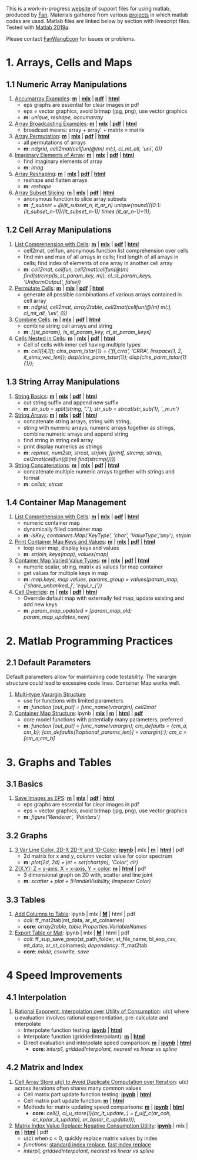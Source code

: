 This is a work-in-progress [website](https://fanwangecon.github.io/M4Econ/) of support files for using matlab, produced by [Fan](https://fanwangecon.github.io/). Materials gathered from various [projects](https://fanwangecon.github.io/research) in which matlab codes are used. Matlab files are linked below by section with livescript files. Tested with [Matlab 2019a](https://www.mathworks.com/company/newsroom/mathworks-announces-release-2019a-of-matlab-and-simulink.html).

Please contact [FanWangEcon](https://fanwangecon.github.io/) for issues or problems.
<!-- 1. [Linspace + Logspace Asset Grid](asset/grid/ff_grid_loglin.html): [**mlx**](https://github.com/FanWangEcon/R4Econ/blob/master/asset/grid/ff_grid_loglin.mlx) \| [**M**](https://github.com/FanWangEcon/R4Econ/blob/master/asset/grid/ff_grid_loglin.m) \|  [**html**](asset/grid/ff_grid_loglin.html) \| [**pdf**](asset/grid/ff_grid_loglin.pdf) -->

# 1. Arrays, Cells and Maps

## 1.1 Numeric Array Manipulations

1. [Accumarray Examples](https://fanwangecon.github.io/M4Econ/support/array/fs_accumarray.html): [**m**](https://github.com/FanWangEcon/M4Econ/blob/master/support/array/fs_accumarray_m.m) \| [**mlx**](https://github.com/FanWangEcon/M4Econ/blob/master/support/array/fs_accumarray.mlx) \| [**pdf**](https://github.com/FanWangEcon/M4Econ/blob/master/support/array/fs_accumarray.pdf) \| [**html**](https://fanwangecon.github.io/M4Econ/support/array/fs_accumarray.html)
    - eps graphs are essential for clear images in pdf
    - eps = vector graphics, avoid bitmap (jpg, png), use vector graphics
    - **m**: *unique, reshape, accumarray*
2. [Array Broadcasting Examples](https://fanwangecon.github.io/M4Econ/support/array/fs_broadcast_expand.html): [**m**](https://github.com/FanWangEcon/M4Econ/blob/master/support/array/fs_broadcast_expand_m.m) \| [**mlx**](https://github.com/FanWangEcon/M4Econ/blob/master/support/array/fs_broadcast_expand.mlx) \| [**pdf**](https://github.com/FanWangEcon/M4Econ/blob/master/support/array/fs_broadcast_expand.pdf) \| [**html**](https://fanwangecon.github.io/M4Econ/support/array/fs_broadcast_expand.html)
    - broadcast means: array + array' + matrix = matrix
3. [Array Permutation](https://fanwangecon.github.io/M4Econ/support/array/fs_combi_permu.html): [**m**](https://github.com/FanWangEcon/M4Econ/blob/master/support/array/fs_combi_permu_m.m) \| [**mlx**](https://github.com/FanWangEcon/M4Econ/blob/master/support/array/fs_combi_permu.mlx) \| [**pdf**](https://github.com/FanWangEcon/M4Econ/blob/master/support/array/fs_combi_permu.pdf) \| [**html**](https://fanwangecon.github.io/M4Econ/support/array/fs_combi_permu.html)
    - all permutations of arrays
    - **m**: *ndgrid, cell2mat(cellfun(@(m) m(:), cl_mt_all, 'uni', 0))*
4. [Imaginary Elements of Array](https://fanwangecon.github.io/M4Econ/support/array/fs_img.html): [**m**](https://github.com/FanWangEcon/M4Econ/blob/master/support/array/fs_img_m.m) \| [**mlx**](https://github.com/FanWangEcon/M4Econ/blob/master/support/array/fs_img.mlx) \| [**pdf**](https://github.com/FanWangEcon/M4Econ/blob/master/support/array/fs_img.pdf) \| [**html**](https://fanwangecon.github.io/M4Econ/support/array/fs_img.html)
    - find imaginary elements of array
    - **m**: *imag*
5. [Array Reshaping](https://fanwangecon.github.io/M4Econ/support/array/fs_reshape.html): [**m**](https://github.com/FanWangEcon/M4Econ/blob/master/support/array/fs_reshape_m.m) \| [**mlx**](https://github.com/FanWangEcon/M4Econ/blob/master/support/array/fs_reshape.mlx) \| [**pdf**](https://github.com/FanWangEcon/M4Econ/blob/master/support/array/fs_reshape.pdf) \| [**html**](https://fanwangecon.github.io/M4Econ/support/array/fs_reshape.html)
    - reshape and flatten arrays
    - **m**: *reshape*
6. [Array Subset Slicing](https://fanwangecon.github.io/M4Econ/support/array/fs_slicing.html): [**m**](https://github.com/FanWangEcon/M4Econ/blob/master/support/array/fs_slicing_m.m) \| [**mlx**](https://github.com/FanWangEcon/M4Econ/blob/master/support/array/fs_slicing.mlx) \| [**pdf**](https://github.com/FanWangEcon/M4Econ/blob/master/support/array/fs_slicing.pdf) \| [**html**](https://fanwangecon.github.io/M4Econ/support/array/fs_slicing.html)
    - anonymous function to slice array subsets
    - **m**: *f_subset = @(it_subset_n, it_ar_n) unique(round(((0:1:(it_subset_n-1))/(it_subset_n-1)) times (it_ar_n-1)+1));*

## 1.2 Cell Array Manipulations

1. [List Comprehension with Cells](https://fanwangecon.github.io/M4Econ/support/cells/fs_cellfuns.html): [**m**](https://github.com/FanWangEcon/M4Econ/blob/master/support/cells/fs_cellfuns_m.m) \| [**mlx**](https://github.com/FanWangEcon/M4Econ/blob/master/support/cells/fs_cellfuns.mlx) \| [**pdf**](https://github.com/FanWangEcon/M4Econ/blob/master/support/cells/fs_cellfuns.pdf) \| [**html**](https://fanwangecon.github.io/M4Econ/support/cells/fs_cellfuns.html)
    - cell2mat, cellfun, anonymous function list comprehension over cells
    - find min and max of all arrays in cells; find length of all arrays in cells; find index of elements of one array in another cell array
    - **m**: *cell2mat, cellfun, cell2mat(cellfun(@(m) find(strcmp(ls_st_param_key, m)), cl_st_param_keys, 'UniformOutput', false))*
2. [Permutate Cells](https://fanwangecon.github.io/M4Econ/support/cells/fs_cellscombinations.html): [**m**](https://github.com/FanWangEcon/M4Econ/blob/master/support/cells/fs_cellscombinations_m.m) \| [**mlx**](https://github.com/FanWangEcon/M4Econ/blob/master/support/cells/fs_cellscombinations.mlx) \| [**pdf**](https://github.com/FanWangEcon/M4Econ/blob/master/support/cells/fs_cellscombinations.pdf) \| [**html**](https://fanwangecon.github.io/M4Econ/support/cells/fs_cellscombinations.html)
    - generate all possible combinations of various arrays contained in cell array
    - **m**: *ndgrid, cell2mat, array2table, cell2mat(cellfun(@(m) m(:), cl_mt_all, 'uni', 0))*
3. [Combine Cells](https://fanwangecon.github.io/M4Econ/support/cells/fs_cellscombine.html): [**m**](https://github.com/FanWangEcon/M4Econ/blob/master/support/cells/fs_cellscombine_m.m) \| [**mlx**](https://github.com/FanWangEcon/M4Econ/blob/master/support/cells/fs_cellscombine.mlx) \| [**pdf**](https://github.com/FanWangEcon/M4Econ/blob/master/support/cells/fs_cellscombine.pdf) \| [**html**](https://fanwangecon.github.io/M4Econ/support/cells/fs_cellscombine.html)
    - combine string cell arrays and string
    - **m**: *[{st_param}, ls_st_param_key, cl_st_param_keys]*
4. [Cells Nested in Cells](https://fanwangecon.github.io/M4Econ/support/cells/fs_cellsnested.html): [**m**](https://github.com/FanWangEcon/M4Econ/blob/master/support/cells/fs_cellsnested_m.m) \| [**mlx**](https://github.com/FanWangEcon/M4Econ/blob/master/support/cells/fs_cellsnested.mlx) \| [**pdf**](https://github.com/FanWangEcon/M4Econ/blob/master/support/cells/fs_cellsnested.pdf) \| [**html**](https://fanwangecon.github.io/M4Econ/support/cells/fs_cellsnested.html)
    - Cell of cells with inner cell having multiple types
    - **m**: *cell([4,1]); clns_parm_tstar{1} = {'fl_crra', 'CRRA', linspace(1, 2, it_simu_vec_len)}; disp(clns_parm_tstar(1)); disp(clns_parm_tstar{1}{1});*

## 1.3 String Array Manipulations

1. [String Basics](https://fanwangecon.github.io/M4Econ/support/string/fs_string.html): [**m**](https://github.com/FanWangEcon/M4Econ/blob/master/support/string/fs_string_m.m) \| [**mlx**](https://github.com/FanWangEcon/M4Econ/blob/master/support/string/fs_string.mlx) \| [**pdf**](https://github.com/FanWangEcon/M4Econ/blob/master/support/string/fs_string.pdf) \| [**html**](https://fanwangecon.github.io/M4Econ/support/string/fs_string.html)
    - cut string suffix and append new suffix
    - **m**: *str_sub = split(string, "."); str_sub = strcat(str_sub{1}, '_m.m')*
2. [String Arrays](https://fanwangecon.github.io/M4Econ/support/string/fs_string_array.html): [**m**](https://github.com/FanWangEcon/M4Econ/blob/master/support/string/fs_string_array_m.m) \| [**mlx**](https://github.com/FanWangEcon/M4Econ/blob/master/support/string/fs_string_array.mlx) \| [**pdf**](https://github.com/FanWangEcon/M4Econ/blob/master/support/string/fs_string_array.pdf) \| [**html**](https://fanwangecon.github.io/M4Econ/support/string/fs_string_array.html)
    - concatenate string arrays, string with string,
    - string with numeric arrays, numeric arrays together as strings, combine numeric arrays and append string
    - find string in string cell array
    - print display numerics as strings
    - **m**: *repmat, num2str, strcat, strjoin, fprintf, strcmp, strrep, cel2mat(cellfun(@(m) find(strcmp())))*
3. [String Concatenations](https://fanwangecon.github.io/M4Econ/support/string/fs_string_strcat.html): [**m**](https://github.com/FanWangEcon/M4Econ/blob/master/support/string/fs_string_strcat_m.m) \| [**mlx**](https://github.com/FanWangEcon/M4Econ/blob/master/support/string/fs_string_strcat.mlx) \| [**pdf**](https://github.com/FanWangEcon/M4Econ/blob/master/support/string/fs_string_strcat.pdf) \| [**html**](https://fanwangecon.github.io/M4Econ/support/string/fs_string_strcat.html)
    - concatenate multiple numeric arrays together with strings and format
    - **m**: *cellstr, strcat*

## 1.4 Container Map Management

1. [List Comprehension with Cells](https://fanwangecon.github.io/M4Econ/support/container/fs_container.html): [**m**](https://github.com/FanWangEcon/M4Econ/blob/master/support/container/fs_container_m.m) \| [**mlx**](https://github.com/FanWangEcon/M4Econ/blob/master/support/container/fs_container.mlx) \| [**pdf**](https://github.com/FanWangEcon/M4Econ/blob/master/support/container/fs_container.pdf) \| [**html**](https://fanwangecon.github.io/M4Econ/support/container/fs_container.html)
    - numeric container map
    - dynamically filled container map
    - **m**: *isKey, containers.Map('KeyType', 'char', 'ValueType','any'), strjoin*
2. [Print Container Map Keys and Values](https://fanwangecon.github.io/M4Econ/support/container/fs_containermap.html): [**m**](https://github.com/FanWangEcon/M4Econ/blob/master/support/container/fs_containermap_m.m) \| [**mlx**](https://github.com/FanWangEcon/M4Econ/blob/master/support/container/fs_containermap.mlx) \| [**pdf**](https://github.com/FanWangEcon/M4Econ/blob/master/support/container/fs_containermap.pdf) \| [**html**](https://fanwangecon.github.io/M4Econ/support/container/fs_containermap.html)
    - loop over map, display keys and values
    - **m**: *strjoin, keys(map), values(map)*
3. [Container Map Varied Value Types](https://fanwangecon.github.io/M4Econ/support/container/fs_map_anytype.html): [**m**](https://github.com/FanWangEcon/M4Econ/blob/master/support/container/fs_map_anytype_m.m) \| [**mlx**](https://github.com/FanWangEcon/M4Econ/blob/master/support/container/fs_map_anytype.mlx) \| [**pdf**](https://github.com/FanWangEcon/M4Econ/blob/master/support/container/fs_map_anytype.pdf) \| [**html**](https://fanwangecon.github.io/M4Econ/support/container/fs_map_anytype.html)
    - numeric scalar, string, matrix as values for map container
    - get values for multiple keys in map
    - **m**: *map.keys, map.values, params_group = values(param_map, {'share_unbanked_j', 'equi_r_j'})*
4. [Cell Override](https://fanwangecon.github.io/M4Econ/support/container/fs_map_override.html): [**m**](https://github.com/FanWangEcon/M4Econ/blob/master/support/container/fs_map_override_m.m) \| [**mlx**](https://github.com/FanWangEcon/M4Econ/blob/master/support/container/fs_map_override.mlx) \| [**pdf**](https://github.com/FanWangEcon/M4Econ/blob/master/support/container/fs_map_override.pdf) \| [**html**](https://fanwangecon.github.io/M4Econ/support/container/fs_map_override.html)
    - Override default map with externally fed map, update existing and add new keys
    - **m**: *param_map_updated = [param_map_old; param_map_updates_new]*

# 2. Matlab Programming Practices

## 2.1 Default Parameters

Default parameters allow for maintaining code testability. The varargin structure could lead to excessive code lines. Container Map works well.

1. [Multi-type Varargin Structure](https://github.com/FanWangEcon/M4Econ/blob/master/support/funcdefine/ff_varargin.m)
    - use for functions with limited parameters
    - **m**: *function [out_put] = func_name(varargin), cell2mat*
2. [Container Map Structure](https://fanwangecon.github.io/M4Econ/support/funcdefine/ff_defaultmap_test.html): ipynb \| [**mlx**](https://github.com/FanWangEcon/M4Econ/blob/master/support/funcdefine/ff_defaultmap_test.mlx) \| [**m**](https://github.com/FanWangEcon/M4Econ/blob/master/support/funcdefine/ff_defaultmap.m) \|  [**html**](https://fanwangecon.github.io/M4Econ/support/funcdefine/ff_defaultmap_test.html) \| [**pdf**](https://github.com/FanWangEcon/M4Econ/blob/master/support/funcdefine/ff_defaultmap_test.pdf)
    - core model functions with potentially many parameters, preferred
    - **m**: *function [out_put] = func_name(varargin); cm_defaults = {cm_a, cm_b}; [cm_defaults{1:optional_params_len}] = varargin{:}; cm_c = [cm_a;cm_b]*

# 3. Graphs and Tables

## 3.1 Basics

1. [Save Images as EPS](https://fanwangecon.github.io/M4Econ/graph/export/fs_eps.html): [**m**](https://github.com/FanWangEcon/M4Econ/blob/master/graph/export/fs_eps_m.m) \| [**mlx**](https://github.com/FanWangEcon/M4Econ/blob/master/graph/export/fs_eps.mlx) \| [**pdf**](https://github.com/FanWangEcon/M4Econ/blob/master/graph/export/fs_eps.pdf) \| [**html**](https://fanwangecon.github.io/M4Econ/graph/export/html/fs_eps.html)
    - eps graphs are essential for clear images in pdf
    - eps = vector graphics, avoid bitmap (jpg, png), use vector graphics
    - **m**: *figure('Renderer', 'Painters')*

## 3.2 Graphs

1. [3 Var Line Color, 2D-X 2D-Y and 1D-Color](https://fanwangecon.github.io/M4Econ/graph/basic/plot2dcolorlines.html): [**ipynb**](https://github.com/FanWangEcon/M4Econ/blob/master/graph/basic/plot2dcolorlines.ipynb) \| mlx \| [**m**](https://github.com/FanWangEcon/M4Econ/blob/master/graph/basic/plot2dcolorlines.m) \|  [**html**](https://fanwangecon.github.io/M4Econ/graph/basic/plot2dcolorlines.html) \| pdf
    - 2d matrix for x and y, column vector value for color spectrum
    - **m**: *plot(2d, 2d) + jet + set(chart(m), 'Color', clr)*
2. [Z(X,Y): Z = y-axis, X = x-axis, Y = color](https://fanwangecon.github.io/M4Econ/graph/html/fsi_graph_grid.html): [**m**](https://github.com/FanWangEcon/M4Econ/blob/master/graph/fsi_graph_grid.m) \|  [**html**](https://fanwangecon.github.io/M4Econ/graph/html/fsi_graph_grid.html) \| pdf
    - 3 dimensional graph on 2D with, scatter and line joint
    - **m**: *scatter + plot + (HandleVisibility, linspecer Color)*

## 3.3 Tables

1. [Add Columns to Table](https://fanwangecon.github.io/M4Econ/table/ff_mat2tab.m): ipynb \| mlx \| [**M**](https://github.com/FanWangEcon/M4Econ/blob/master/table/ff_mat2tab.m) \|  html \| pdf
    + *call*: ff_mat2tab(mt_data, ar_st_colnames)
    + **core**: *array2table, table.Properties.VariableNames*
2. [Export Table or Mat](https://fanwangecon.github.io/M4Econ/table/ff_sup_save_prep.m): ipynb \| mlx \| [**M**](https://github.com/FanWangEcon/M4Econ/blob/master/table/ff_sup_save_prep.m) \|  html \| pdf
    + *call*: ff_sup_save_prep(st_path_folder, st_file_name, bl_exp_csv, mt_data, ar_st_colnames); *dependency*: ff_mat2tab
    + **core**: *mkdir, csvwrite, save*

# 4 Speed Improvements

## 4.1 Interpolation

1. [Rational Exponent: Interpolation over Utility of Consumption](https://fanwangecon.github.io/M4Econ/support/speed/exponentiation/fs_rational_exp_interp_main.html): u(c) where u evaluation involves rational exponentiation, pre-calculate and interpolate
    - Interpolate function testing: [**ipynb**](https://github.com/FanWangEcon/M4Econ/blob/master/support/speed/exponentiation/fs_rational_exp_interp_main.ipynb) \| [**html**](https://fanwangecon.github.io/M4Econ/support/speed/exponentiation/fs_rational_exp_interp_main.html)
    - Interpolate function (griddedInterpolant): [**m**](https://github.com/FanWangEcon/M4Econ/blob/master/support/speed/exponentiation/ff_rational_exp_interp.m) \| [**html**](https://fanwangecon.github.io/M4Econ/support/speed/exponentiation/html/ff_rational_exp_interp.html)
    - Direct evaluation and interpolate speed comparison:  [**m**](https://github.com/FanWangEcon/M4Econ/blob/master/support/speed/exponentiation/fs_rational_exp_interp_test.m) \| [**ipynb**](https://github.com/FanWangEcon/M4Econ/blob/master/support/speed/exponentiation/fs_rational_exp_interp_test.ipynb) \|  [**html**](https://fanwangecon.github.io/M4Econ/support/speed/exponentiation/fs_rational_exp_interp_test.html)
        + **core**: *interp1, griddedInterpolant, nearest vs linear vs spline*

## 4.2 Matrix and Index

1. [Cell Array Store u(c) to Avoid Duplicate Computation over Iteration](https://fanwangecon.github.io/M4Econ/support/speed/partupdate/fs_u_c_partrepeat_main.html): u(c) across iterations often shares many common values
    - Cell matrix part update function testing: [**ipynb**](https://github.com/FanWangEcon/M4Econ/blob/master/support/speed/partupdate/fs_u_c_partrepeat_main.ipynb) \| [**html**](https://fanwangecon.github.io/M4Econ/support/speed/partupdate/fs_u_c_partrepeat_main.html)
    - Cell matrix part update function: [**m**](https://github.com/FanWangEcon/M4Econ/blob/master/support/speed/partupdate/ff_u_c_partrepeat.m) \| [**html**](https://fanwangecon.github.io/M4Econ/support/speed/partupdate/html/ff_u_c_partrepeat.html)
    - Methods for matrix updating speed comparisons:  [**m**](https://github.com/FanWangEcon/M4Econ/blob/master/support/speed/partupdate/fs_u_c_partrepeat_test.m) \| [**ipynb**](https://github.com/FanWangEcon/M4Econ/blob/master/support/speed/partupdate/fs_u_c_partrepeat_test.ipynb) \|  [**html**](https://fanwangecon.github.io/M4Econ/support/speed/partupdate/fs_u_c_partrepeat_test.html)
        + **core**: *cell{}, cl_u_store{i}(ar_it_update,:) = f_u(f_c(ar_coh, ar_kp(ar_it_update), ar_bp(ar_it_update)));*
2. [Matrix Index Value Replace: Negative Consumption Utility](https://fanwangecon.github.io/M4Econ/support/speed/index/fs_subscript.html): [**ipynb**](https://github.com/FanWangEcon/M4Econ/blob/master/support/speed/index/fs_subscript.ipynb) \| mlx \| [**m**](https://github.com/FanWangEcon/M4Econ/blob/master/support/speed/index/fs_subscript.m) \|  [**html**](https://fanwangecon.github.io/M4Econ/support/speed/index/fs_subscript.html) \| pdf
    - u(c) when c < 0, quickly replace matrix values by index
    - *functions*: [standard index replace](https://github.com/FanWangEcon/M4Econ/blob/master/support/speed/index/ff_subscript_mat_replace.m), [fast index replace](https://github.com/FanWangEcon/M4Econ/blob/master/support/speed/index/ff_subscript_fan_replace.m)
    - *interp1, griddedInterpolant, nearest vs linear vs spline*
